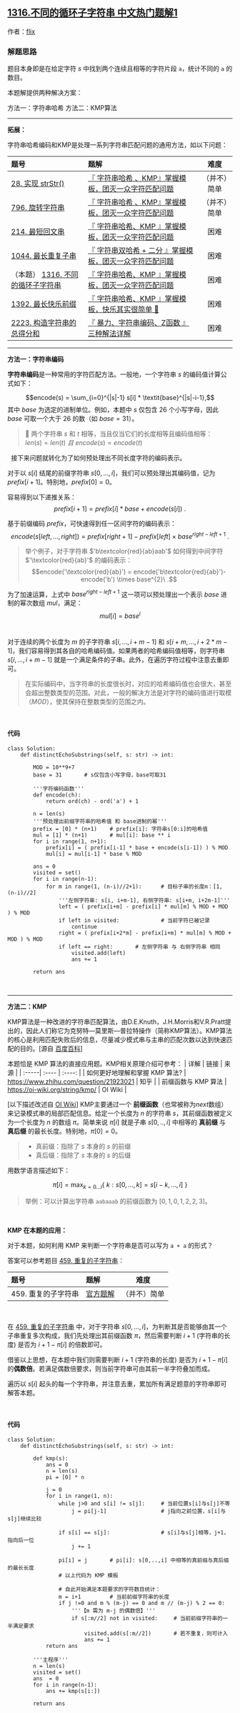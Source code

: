 ## [1316.不同的循环子字符串 中文热门题解1](https://leetcode.cn/problems/distinct-echo-substrings/solutions/100000/by-flix-zsuj)

作者：[flix](https://leetcode.cn/u/flix)

### 解题思路

题目本身即是在给定字符 $s$ 中找到两个连续且相等的字符片段 `a`，统计不同的 `a` 的数目。

本题解提供两种解决方案：

方法一：字符串哈希
方法二：KMP算法

---
**拓展：**


字符串哈希编码和KMP是处理一系列字符串匹配问题的通用方法，如以下问题：



| 题号 |  题解 | 难度 |
| :-----| :---- | :----: |
| [28. 实现 strStr()](https://leetcode-cn.com/problems/implement-strstr/) |  [『 字符串哈希 、KMP』掌握模板，团灭一众字符匹配问题](https://leetcode-cn.com/problems/implement-strstr/solution/zi-fu-chuan-ha-xi-kmp-shuang-jie-by-flix-mlq1/) | （并不）简单 |
| [796. 旋转字符串](https://leetcode-cn.com/problems/rotate-string/) |  [『 字符串哈希 、KMP』掌握模板，团灭一众字符匹配问题](https://leetcode-cn.com/problems/rotate-string/solution/by-flix-eadi/) | （并不）简单 |
| [214. 最短回文串](https://leetcode-cn.com/problems/shortest-palindrome/) |  [『 字符串哈希、KMP 』掌握模板，团灭一众字符匹配问题](https://leetcode-cn.com/problems/shortest-palindrome/solution/by-flix-be4y/) | 困难 |
| [1044. 最长重复子串](https://leetcode-cn.com/problems/longest-duplicate-substring/) |  [『 字符串双哈希 + 二分 』掌握模板，团灭一众字符匹配问题](https://leetcode-cn.com/problems/longest-duplicate-substring/solution/by-flix-fs5k/) | 困难 |
| （本题） [1316. 不同的循环子字符串](https://leetcode-cn.com/problems/distinct-echo-substrings/) |   [『 字符串哈希、KMP 』掌握模板，团灭一众字符匹配问题](https://leetcode-cn.com/problems/distinct-echo-substrings/solution/by-flix-zsuj/) | 困难 |
| [1392. 最长快乐前缀](https://leetcode-cn.com/problems/longest-happy-prefix/) |  [『 字符串哈希、KMP 』掌握模板，快乐其实很简单 🤣](https://leetcode-cn.com/problems/longest-happy-prefix/solution/by-flix-k4p3/) | 困难 |
| [2223. 构造字符串的总得分和](https://leetcode-cn.com/problems/sum-of-scores-of-built-strings/) |   [『 暴力、字符串编码、Z函数 』三种解法详解](https://leetcode-cn.com/problems/sum-of-scores-of-built-strings/solution/by-flix-icgi/) | 困难 |

---



**方法一：字符串编码**

**字符串编码**是一种常用的字符匹配方法。一般地，一个字符串 $s$ 的编码值计算公式如下：

$$encode(s) = \sum_{i=0}^{|s|-1} s[i] * \textit{base}^{|s|-i-1},$$
其中 $base$ 为选定的进制单位。例如，本题中 $s$ 仅包含 $26$ 个小写字母，因此 $base$ 可取一个大于 $26$ 的数（如 $base=31$）。

> 👀 两个字符串 $s$ 和 $t$ 相等，当且仅当它们的长度相等且编码值相等：
    $len(s)=len(t)\ 且\ encode(s) = encode(t)$

&nbsp;
接下来问题就转化为了如何预处理出不同长度字符的编码表示。

对于以 $s[i]$ 结尾的前缀字符串 $s[0,...,i]$，我们可以预处理出其编码值，记为 $prefix[i+1]$。特别地，$prefix[0]=0$。

容易得到以下递推关系：
$$prefix[i+1] = prefix[i] * base + encode(s[i])\ .$$

基于前缀编码 $prefix$，可快速得到任一区间字符的编码表示：
$$encode(s[left,...,right]) = prefix[right+1]-prefix[left] \times base^{right-left+1}\ .$$
> 举个例子，对于字符串 $'b\textcolor{red}{ab}aab'$ 如何得到中间字符 $'\textcolor{red}{ab}'$ 的编码表示：
> $$encode('\textcolor{red}{ab}') = encode('b\textcolor{red}{ab}')- encode('b')  \times base^{2}\ .$$

为了加速运算，上式中 $base^{right-left+1}$ 这一项可以预处理出一个表示 $base$ 进制的幂次数组 $mul$，满足：
$$mul[i] = base^{i}$$
&nbsp;

对于连续的两个长度为 $m$ 的子字符串 $s[i,...,i+m-1]$ 和 $s[i+m,...,i+2*m-1]$，我们容易得到其各自的哈希编码值。如果两者的哈希编码值相等，则字符串 $s[i,...,i+m-1]$ 就是一个满足条件的子串。此外，在遍历字符过程中注意去重即可。
&nbsp;

>  在实际编码中，当字符串的长度很长时，对应的哈希编码值也会很大，甚至会超出整数类型的范围。对此，一般的解决方法是对字符的编码值进行取模（$MOD$），使其保持在整数类型的范围之内。

&nbsp;




#### 代码

```Python3 []
class Solution:
    def distinctEchoSubstrings(self, s: str) -> int:

        MOD = 10**9+7
        base = 31       # s仅包含小写字母，base可取31
        
        '''字符编码函数'''
        def encode(ch):
            return ord(ch) - ord('a') + 1

        n = len(s)
        '''预处理出前缀字符串的哈希值 和 base进制的幂'''
        prefix = [0] * (n+1)    # prefix[i]: 字符串s[0:i]的哈希值
        mul = [1] * (n+1)       # mul[i]: base ** i
        for i in range(1, n+1):
            prefix[i] = ( prefix[i-1] * base + encode(s[i-1]) ) % MOD
            mul[i] = mul[i-1] * base % MOD
        
        ans = 0
        visited = set()
        for i in range(n-1):
            for m in range(1, (n-i)//2+1):      # 目标子串的长度m：[1, (n-i)//2]
                '''左侧字符串: s[i, i+m-1], 右侧字符串: s[i+m, i+2m-1]'''
                left = ( prefix[i+m] - prefix[i] * mul[m] % MOD + MOD ) % MOD
                if left in visited:             # 当前字符已被记录
                    continue
                right = ( prefix[i+2*m] - prefix[i+m] * mul[m] % MOD + MOD ) % MOD
                if left == right:       # 左侧字符串 与 右侧字符串 相同
                    visited.add(left)
                    ans += 1
        
        return ans
```        




&nbsp;

---

**方法二：KMP**



KMP算法是一种改进的字符串匹配算法，由D.E.Knuth，J.H.Morris和V.R.Pratt提出的，因此人们称它为克努特—莫里斯—普拉特操作（简称KMP算法）。KMP算法的核心是利用匹配失败后的信息，尽量减少模式串与主串的匹配次数以达到快速匹配的目的。[源自 [百度百科](https://baike.baidu.com/item/kmp%E7%AE%97%E6%B3%95)]



本题恰是 KMP 算法的直接应用题。KMP相关原理介绍可参考：
| 详解 |  链接 | 来源 |
| :-----| :---- | :----: |
| 如何更好地理解和掌握 KMP 算法? | https://www.zhihu.com/question/21923021 | 知乎 |
| 前缀函数与 KMP 算法 | https://oi-wiki.org/string/kmp/ | OI Wiki |



[以下描述改述自 [OI Wiki](https://oi-wiki.org/string/kmp/)]
KMP主要通过一个 **前缀函数**（也常被称为$next$数组） 来记录模式串的局部匹配信息。给定一个长度为 $n$ 的字符串 $s$，其前缀函数被定义为一个长度为 $n$ 的数组 $\pi$。简单来说 $\pi[i]$ 就是子串 $s[0,..,i]$ 中相等的 **真前缀** 与 **真后缀** 的最长长度。特别地，$\pi[0] = 0$。
> * 真前缀：指除了 $s$ 本身的 $s$ 的前缀
> * 真后缀：指除了 $s$ 本身的 $s$ 的后缀

用数学语言描述如下：

$$\pi[i]=\max _{k=0 \ldots i}\{\ k: s[0, \ldots, k]=s[i-k, \ldots, i] \ \}$$

> 举例：可以计算出字符串 `aabaaab` 的前缀函数为 $[0,1,0,1,2,2,3]$。

&nbsp;


**KMP 在本题的应用：** 

对于本题，如何利用 KMP 来判断一个字符串是否可以写为 `a + a` 的形式？

答案可以参考题目 [459. 重复的子字符串](https://leetcode-cn.com/problems/repeated-substring-pattern/)：

| 题号 |  题解 | 难度 |
| :-----| :---- | :----: |
| 459. 重复的子字符串 |  [官方题解](https://leetcode-cn.com/problems/repeated-substring-pattern/solution/zhong-fu-de-zi-zi-fu-chuan-by-leetcode-solution/) | （并不）简单 |

<br>

在 [459. 重复的子字符串](https://leetcode-cn.com/problems/repeated-substring-pattern/) 中，对于字符串 $s[0,...,i]$，为判断其是否能够由其一个子串重复多次构成，我们先处理出其前缀函数 $\pi$，然后需要判断 $i+1$ (字符串的长度) 是否为 $i+1- \pi[i]$ 的倍数即可。

借鉴以上思想，在本题中我们则需要判断 $i+1$ (字符串的长度) 是否为 $i+1- \pi[i]$ 的**偶数倍**。若满足偶数倍要求，则当前字符串可由其前一半字符叠加而成。

遍历以 $s[i]$ 起头的每一个字符串，并注意去重，累加所有满足题意的字符串即可解答本题。




&nbsp;



#### 代码
```Python3 []
class Solution:
    def distinctEchoSubstrings(self, s: str) -> int:

        def kmp(s):
            ans = 0
            n = len(s)
            pi = [0] * n

            j = 0
            for i in range(1, n):
                while j>0 and s[i] != s[j]:     # 当前位置s[i]与s[j]不等
                    j = pi[j-1]                 # j指向之前位置，s[i]与s[j]继续比较

                if s[i] == s[j]:                # s[i]与s[j]相等，j+1，指向后一位
                    j += 1

                pi[i] = j       # pi[i]: s[0,..,i] 中相等的真前缀与真后缀的最长长度
                # 以上代码为 KMP 模板
                
                # 自此开始满足本题要求的字符数目统计：
                m = i+1         # 当前前缀字符串的长度
                if j !=0 and m % (m-j) == 0 and m // (m-j) % 2 == 0:
                    '''【m 需为 m-j 的偶数倍】'''
                    if s[:m//2] not in visited:     # 当前前缀字符串的一半满足要求
                        visited.add(s[:m//2])       # 若不重复，则可计入
                        ans += 1
            return ans
        
        '''主程序'''
        n = len(s)
        visited = set()
        ans  = 0
        for i in range(n-1):
            ans += kmp(s[i:])
        
        return ans
```
